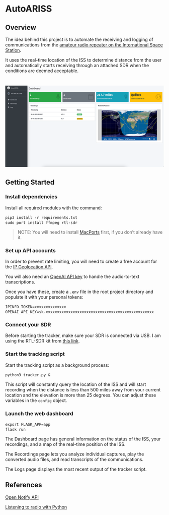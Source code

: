 # AutoARISS
## Overview
The idea behind this project is to automate the receiving and logging of communications from the [amateur radio repeater on the International Space Station](https://www.ariss.org/).

It uses the real-time location of the ISS to determine distance from the user and automatically starts receiving through an attached SDR when the conditions are deemed acceptable.

<h1 align="center">
  <img src="https://github.com/Un1xG0d/AutoARISS/blob/master/images/screenshot_dashboard_1.png">
</h1>

## Getting Started
### Install dependencies
Install all required modules with the command:
```
pip3 install -r requirements.txt
sudo port install ffmpeg rtl-sdr
```

> NOTE: You will need to install [MacPorts](https://www.macports.org/install.php) first, if you don’t already have it.

### Set up API accounts
In order to prevent rate limiting, you will need to create a free account for the [IP Geolocation API](https://ipinfo.io/products/ip-geolocation-api).

You will also need an [OpenAI API key](https://openai.com/blog/openai-api) to handle the audio-to-text transcriptions.

Once you have these, create a `.env` file in the root project directory and populate it with your personal tokens:
```
IPINFO_TOKEN=xxxxxxxxxxxxxx
OPENAI_API_KEY=sk-xxxxxxxxxxxxxxxxxxxxxxxxxxxxxxxxxxxxxxxxxxxxxxxx
```

### Connect your SDR
Before starting the tracker, make sure your SDR is connected via USB. I am using the RTL-SDR kit from [this link](https://a.co/d/3p9rCar).

### Start the tracking script
Start the tracking script as a background process:
```
python3 tracker.py &
```

This script will constantly query the location of the ISS and will start recording when the distance is less than 500 miles away from your current location and the elevation is more than 25 degrees. You can adjust these variables in the `config` object.

### Launch the web dashboard
```
export FLASK_APP=app
flask run
```

The Dashboard page has general information on the status of the ISS, your recordings, and a map of the real-time position of the ISS.

The Recordings page lets you analyze individual captures, play the converted audio files, and read transcripts of the communications.

The Logs page displays the most recent output of the tracker script.

## References
[Open Notify API](http://api.open-notify.org/)

[Listening to radio with Python](https://epxx.co/artigos/pythonfm_en.html)
